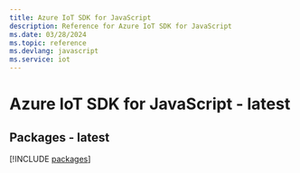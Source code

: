 ```yaml
---
title: Azure IoT SDK for JavaScript
description: Reference for Azure IoT SDK for JavaScript
ms.date: 03/28/2024
ms.topic: reference
ms.devlang: javascript
ms.service: iot
---
```

# Azure IoT SDK for JavaScript - latest
## Packages - latest
[!INCLUDE [packages](iot-index.md)]